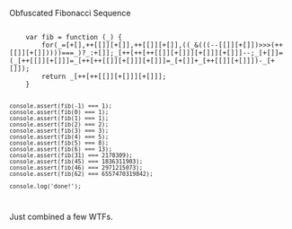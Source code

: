 Obfuscated Fibonacci Sequence

<code>
    var fib = function (_) {
        for(_=[+[],++[[]][+[]],++[[]][+[]],((_&(((--[[]][+[]])>>>(++[[]][+[]]))))===_)?_:+[]];_[++[++[++[[]][+[]]][+[]]][+[]]]--;_[+[]]=(_[++[[]][+[]]]=_[++[++[[]][+[]]][+[]]]=_[+[]]+_[++[[]][+[]]])-_[+[]]);
        return _[++[++[[]][+[]]][+[]]];
    }
     
    console.assert(fib(-1) === 1);
    console.assert(fib(0) === 1);
    console.assert(fib(1) === 1);
    console.assert(fib(2) === 2);
    console.assert(fib(3) === 3);
    console.assert(fib(4) === 5);
    console.assert(fib(5) === 8);
    console.assert(fib(6) === 13);
    console.assert(fib(31) === 2178309);
    console.assert(fib(45) === 1836311903);
    console.assert(fib(46) === 2971215073);
    console.assert(fib(62) === 6557470319842);
     
    console.log('done!');
</code>

Just combined a few WTFs.
